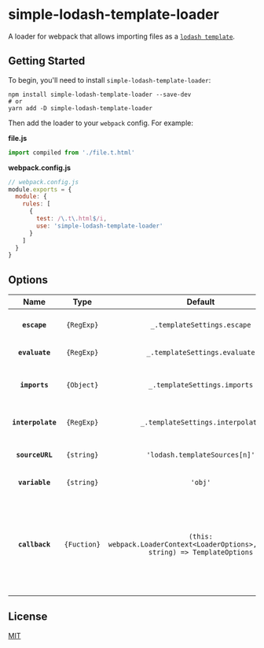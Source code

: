 # simple-lodash-template-loader

A loader for webpack that allows importing files as a [`lodash template`](https://lodash.com/docs/4.17.15#template).

## Getting Started

To begin, you'll need to install `simple-lodash-template-loader`:

```console
npm install simple-lodash-template-loader --save-dev
# or
yarn add -D simple-lodash-template-loader
```

Then add the loader to your `webpack` config. For example:

**file.js**

```js
import compiled from './file.t.html'
```

**webpack.config.js**

```js
// webpack.config.js
module.exports = {
  module: {
    rules: [
      {
        test: /\.t\.html$/i,
        use: 'simple-lodash-template-loader'
      }
    ]
  }
}
```

## Options

|       Name        |    Type     |                                      Default                                       | Description                                                                                                                                  |
| :---------------: | :---------: | :--------------------------------------------------------------------------------: | :------------------------------------------------------------------------------------------------------------------------------------------- |
|   **`escape`**    | `{RegExp}`  |                            `_.templateSettings.escape`                             | The HTML "escape" delimiter.                                                                                                                 |
|  **`evaluate`**   | `{RegExp}`  |                           `_.templateSettings.evaluate`                            | The "evaluate" delimiter.                                                                                                                    |
|   **`imports`**   | `{Object}`  |                            `_.templateSettings.imports`                            | An object to import into the template as free variables.                                                                                     |
| **`interpolate`** | `{RegExp}`  |                          `_.templateSettings.interpolate`                          | The "interpolate" delimiter.                                                                                                                 |
|  **`sourceURL`**  | `{string}`  |                           `'lodash.templateSources[n]'`                            | The sourceURL of the compiled template.                                                                                                      |
|  **`variable`**   | `{string}`  |                                      `'obj'`                                       | The data object variable name.                                                                                                               |
|  **`callback`**   | `{Fuction}` | `(this: webpack.LoaderContext<LoaderOptions>,contents: string) => TemplateOptions` | callback function allow you customize your templateSettings for each lodash templete file, the return options will be merged to root options |

## License

[MIT](./LICENSE)
